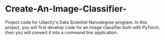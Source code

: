 # Create-An-Image-Classifier-

Project code for Udacity's Data Scientist Nanodegree program. In this project, you will first develop code for an image classifier built with PyTorch, then you will convert it into a command line application.

